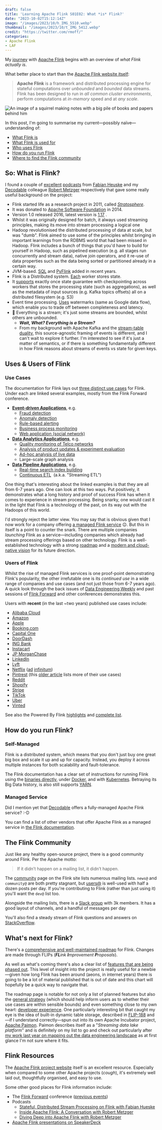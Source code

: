```yaml
---
draft: false
title: 'Learning Apache Flink S01E02: What *is* Flink?'
date: "2023-10-02T15:12:14Z"
image: "/images/2023/10/h_IMG_5510.webp"
thumbnail: "/images/2023/10/t_IMG_5412.webp"
credit: "https://twitter.com/rmoff/"
categories:
- Apache Flink
- LAF
---
```



My [journey](/2023/09/29/learning-apache-flink-s01e01-where-do-i-start/) with [Apache Flink](https://flink.apache.org) begins with an overview of *what Flink actually is*. 

What better place to start than the [Apache Flink website itself](https://nightlies.apache.org/flink/flink-docs-release-1.17/#apache-flink-documentation): 

> **Apache Flink** is a framework and distributed processing engine for stateful computations over _unbounded_ and _bounded_ data streams. Flink has been designed to run in _all common cluster environments_, perform computations at _in-memory_ speed and at _any scale_.

<!--more-->

![An image of a squirrel making notes with a big pile of books and papers behind him](/images/2023/10/lafs01e02.webp)

In this post, I'm going to summarise my current—possibly naïve—understanding of: 

* [What Flink is](#so-what-is-flink)
* [What Flink is used for](#use-cases)
* [Who uses Flink](#users-of-flink)
* [How do you run Flink](#how-do-you-run-flink)
* [Where to find the Flink community](#the-flink-community)

## So: What is Flink?

I found a couple of [excellent](https://www.dataengineeringpodcast.com/apache-flink-with-fabian-hueske-episode-57) [podcasts](https://overcast.fm/+BAj84H3884) from [Fabian Heuske](https://www.linkedin.com/in/fhueske/) and my [Decodable](https://decodable.co/) colleague [Robert Metzger](https://www.linkedin.com/in/metzgerrobert/?originalSubdomain=de) respectively that gave some really useful background on the project:

* Flink started life as a research project in 2011, called [_Stratosphere_](https://scholar.google.com/citations?view_op=view_citation&hl=en&user=Q1LJyvQAAAAJ&citation_for_view=Q1LJyvQAAAAJ:_FxGoFyzp5QC). 
* It was donated to [Apache Software Foundation](https://www.apache.org/) in 2014. 
* Version 1.0 released 2016, latest version is [1.17](https://flink.apache.org/downloads/#apache-flink-1171) .
* Whilst it was originally designed for batch, it always used streaming principles, making its move into stream processing a logical one
* Hadoop revolutionised the distributed processing of data at scale, but was "dumb". Flink aimed to use some of the principles whilst bringing in important learnings from the RDBMS world that had been missed in Hadoop. Flink includes a bunch of things that you'd have to build for yourself in Hadoop, such as pipelined execution (e.g. all stages run concurrently and stream data), native join operators, and it re-use of data properties such as the data being sorted or partitioned already in a certain way.
* JVM-based. [SQL](https://nightlies.apache.org/flink/flink-docs-master/docs/dev/table/sql/overview/) and [PyFlink](https://nightlies.apache.org/flink/flink-docs-master/docs/dev/python/overview/) added in recent years.
* Flink is a Distributed system. [Each](https://overcast.fm/+H1YOnxO3I/05:50 ) worker stores state. 
* It [supports](https://overcast.fm/+H1YOnxO3I/23:29) exactly once state guarantee with checkpointing across workers that stores the processing state (such as aggregations), as well as the metadata of input sources (e.g. Kafka topics offsets) all on a distributed filesystem (e.g. S3)
* Event time processing. [Uses](https://overcast.fm/+H1YOnxO3I/21:42) watermarks (same as Google data flow), which enable you to trade off between completeness and latency.
* 🤯 Everything is a stream; it's just some streams are bounded, whilst others are unbounded.
	* _**Wait, What? Everything is a Stream?**_
	* From my background with Apache Kafka and the [stream-table duality](https://www.michael-noll.com/blog/2018/04/05/of-stream-and-tables-in-kafka-and-stream-processing-part1/), this source-agnostic framing of events is different, and I can't wait to explore it further. I'm interested to see if it's just a matter of semantics, or if there is something fundamentally different in how Flink reasons about streams of events vs state for given keys. 

## Uses & Users of Flink

### Use Cases

The documentation for Flink lays out [three distinct use cases](https://flink.apache.org/use-cases/) for Flink. Under each are linked several examples, mostly from the Flink Forward conference. 

- [**Event-driven Applications**](https://flink.apache.org/use-cases/#event-driven-applications-a-nameeventdrivenappsa), e.g.
	- [Fraud detection](https://www.youtube.com/watch?v=Do7C4UJyWCM/)
	- [Anomaly detection](https://www.youtube.com/watch?v=rJNH5WhWAj4/)
	- [Rule-based alerting](https://www.youtube.com/watch?v=_yHds9SvMfE/)
	- [Business process monitoring](https://jobs.zalando.com/tech/blog/complex-event-generation-for-business-process-monitoring-using-apache-flink/)
	- [Web application (social network)](https://www.youtube.com/watch?v=0cJ565r2FVI/)
- [**Data Analytics Applications**](https://flink.apache.org/use-cases/#data-analytics-applicationsa-nameanalyticsa), e.g.
	- [Quality monitoring of Telco networks](https://www.youtube.com/watch?v=izYsMQWeUbE/)
	- [Analysis of product updates & experiment evaluation](https://www.youtube.com/watch?v=17tUR4TsvpM/) 
	- [Ad-hoc analysis of live data](https://eng.uber.com/athenax/) 
	- Large-scale graph analysis
- [**Data Pipeline Applications**](https://flink.apache.org/use-cases/#data-pipeline-applications-a-namepipelinesa), e.g. 
	- [Real-time search index building](https://ververica.com/blog/blink-flink-alibaba-search) 
	- [Continuous ETL](https://jobs.zalando.com/tech/blog/apache-showdown-flink-vs.-spark/)  (a.k.a. "Streaming ETL")

One thing that's interesting about the linked examples is that they are all from 6-7 years ago. One can look at this two ways. Put positively, it demonstrates what a long history and proof of success Flink has when it comes to experience in stream processing. Being snarky, one would cast it in the light that Flink is a technology of the past, on its way out with the Hadoops of this world. 

I'd strongly reject the latter view. You may say that is obvious given that I now work for a company offering [a managed Flink service](https://decodable.co/) 😉. But this in itself is a point to counter the snark. There are multiple companies *launching* Flink as a service—including companies which already had stream processing offerings based on other technology. Flink is a well-established technology with a strong [roadmap](https://flink.apache.org/roadmap/) and a [modern and cloud-native vision](https://flink.apache.org/roadmap/#scenarios-we-focus-on) for its future direction. 
### Users of Flink

Whilst the rise of managed Flink services is one proof-point demonstrating Flink's popularity, the other irrefutable one is its _continued use_ in a wide range of companies and use cases (and not just those from 6-7 years ago). A quick look through the back issues of [Data Engineering Weekly](https://www.dataengineeringweekly.com/) and past sessions of [Flink Forward](https://www.flink-forward.org/events) and other conferences demonstrates this. 

Users with **recent** (in the last ~two years) published use cases include: 

* [Alibaba Cloud](https://alibaba-cloud.medium.com/four-billion-records-per-second-f8eeabce934d)
* [Amazon](https://www.flink-forward.org/sf-2022/conference-program#alexa--be-quiet---end-to-end-near-real-time-model-building-and-evaluation-in-amazon-alexa)
* [Apple](https://www.infoq.com/presentations/apache-iceberg-streaming/)
* [Booking.com](https://www.youtube.com/watch?v=-wSbb4JSuZU)
* [Capital One](https://medium.com/capital-one-tech/exploring-apache-flink-aws-kda-realtime-data-streaming-7201ed4ed197)
* [DoorDash](https://doordash.engineering/2021/07/14/open-source-search-indexing/)
* [ING Bank](https://www.flink-forward.org/seattle-2023/agenda#model-inference-in-flink-sql-using-a-custom-http-connector)
* [Instacart](https://tech.instacart.com/building-a-flink-self-serve-platform-on-kubernetes-at-scale-c11ef19aef10)
* [JP MorganChase](https://www.flink-forward.org/seattle-2023/agenda#quality-scale-with-flink)
* [LinkedIn](https://www.slideshare.net/FlinkForward/building-a-fully-managed-stream-processing-platform-on-flink-at-scale-for-linkedin-252866883)
* [Lyft](https://eng.lyft.com/wheres-my-data-a-unique-encounter-with-flink-streaming-s-kinesis-connector-6da3b11b164a)
* [Netflix](https://netflixtechblog.com/data-mesh-a-data-movement-and-processing-platform-netflix-1288bcab2873) ([ad](https://netflixtechblog.com/keystone-real-time-stream-processing-platform-a3ee651812a) [infinitum](https://www.google.com/search?q=site:netflixtechblog.com+flink))
* [Pintrest](https://medium.com/pinterest-engineering/lessons-from-debugging-a-tricky-direct-memory-leak-f638c722d9f2) (this [older article](https://medium.com/pinterest-engineering/unified-flink-source-at-pinterest-streaming-data-processing-c9d4e89f2ed6) lists more of their use cases)
* [Reddit](https://www.flink-forward.org/seattle-2023/agenda#protecting-reddit-users-at-scale-with-flink-stateful-functions)
* [Shopify](https://shopify.engineering/optimizing-apache-flink-applications-tips)
* [Stripe](https://speakerdeck.com/jeffchao/flink-forward-2022-squirreling-away-640-dollars-billion-how-stripe-leverages-flink-for-change-data-capture)
* [TikTok](https://www.flink-forward.org/seattle-2023/agenda#self-service-data-ingestion-platform-at-tiktok--powering--foryoupage-for--b--users)
* [Uber](https://www.uber.com/en-GB/blog/real-time-exactly-once-ad-event-processing/)
* [Vinted](https://vinted.engineering/2023/09/25/search-indexing-pipeline/)

See also the Powered By Flink [highlights](https://flink.apache.org/powered-by/) and [complete list](https://cwiki.apache.org/confluence/display/FLINK/Powered+by+Flink).

## How do you run Flink?

### Self-Managed

Flink is a distributed system, which means that you don't just buy one great big box and scale it up and up for capacity. Instead, you deploy it across multiple instances for both scalability and fault-tolerance. 

The Flink documentation has a clear set of instructions for running Flink using the [binaries directly](https://nightlies.apache.org/flink/flink-docs-release-1.17/docs/deployment/resource-providers/standalone/overview/), under [Docker](https://nightlies.apache.org/flink/flink-docs-release-1.17/docs/deployment/resource-providers/standalone/docker/), and with [Kubernetes](https://nightlies.apache.org/flink/flink-docs-release-1.17/docs/deployment/resource-providers/native_kubernetes/). Betraying its Big Data history, is also still supports [YARN](https://nightlies.apache.org/flink/flink-docs-release-1.17/docs/deployment/resource-providers/yarn/).

### Managed Service

Did I mention yet that [Decodable](https://decodable.co/) offers a fully-managed Apache Flink service? :-D 

You can find a list of other vendors that offer Apache Flink as a managed service in [the Flink documentation](https://nightlies.apache.org/flink/flink-docs-release-1.17/docs/deployment/overview/#vendor-solutions). 

## The Flink Community

Just like any healthy open-source project, there is a good community around Flink. Per the Apache motto:

> If it didn’t happen on a mailing list, it didn’t happen.

The [community](https://flink.apache.org/community/) page on the Flink site lists numerous mailing lists. `news@` and `community@` are both pretty stagnant, but [users@](https://lists.apache.org/list.html?user@flink.apache.org) is well-used with half a dozen posts per day. If you're contributing to Flink (rather than just using it) you'll want the `dev@` list too.

Alongside the mailing lists, there is a [Slack group](https://join.slack.com/t/apache-flink/shared_invite/zt-22mklt3r5-89MjX41gqHsBk81ZoTDqXg) with 3k members. It has a good layout of channels, and a handful of messages per day

You'll also find a steady stream of Flink questions and answers on [StackOverflow](https://stackoverflow.com/questions/tagged/apache-flink).
## What's next for Flink?

There's a [comprehensive and well-maintained roadmap](https://flink.apache.org/roadmap/) for Flink. Changes are made through FLIPs (***FL**ink **I**mprovement **P**roposals*). 

As well as what's coming there's also a clear list of [features that are being phased out](https://flink.apache.org/roadmap/#feature-radar). This level of insight into the project is really useful for a newbie—given how long Flink has been around (aeons, in internet years) there is going to be a lot of material published that is out of date and this chart will hopefully be a quick way to navigate that.

The roadmap page is notable for not only a list of planned features but also the [general strategy](https://flink.apache.org/roadmap/#scenarios-we-focus-on) (which should help inform users as to whether their use cases are within sensible bounds) and even something close to my own heart: [developer experience](https://flink.apache.org/roadmap/#developer-experience). One particularly interesting bit that caught my eye is the idea of built-in dynamic table storage, described in [FLIP-188](https://cwiki.apache.org/confluence/display/FLINK/FLIP-188%3A+Introduce+Built-in+Dynamic+Table+Storage) and—if I understand correctly—spun out into its own Apache Incubator project, [Apache Paimon](https://paimon.apache.org/). Paimon describes itself as a "_Streaming data lake platform_" and is definitely on my list to go and check out particularly after [my work last year on mapping out the data engineering landscape](https://rmoff.net/2022/09/14/data-engineering-in-2022-storage-and-access/) as at first glance I'm not sure where it fits.

## Flink Resources

The [Apache Flink project website](https://flink.apache.org) itself is an excellent resource. Especially when compared to some other Apache projects (*cough*), it's extremely well laid out, thoughtfully organised, and easy to use. 

Some other good places for Flink information include: 

* The [Flink Forward](https://www.flink-forward.org/) conference ([previous events](https://www.flink-forward.org/events))
* Podcasts
	* [Stateful, Distributed Stream Processing on Flink with Fabian Hueske](https://overcast.fm/itunes1193040557/data-engineering-podcast)
	* [Inside Apache Flink: A Conversation with Robert Metzger](https://overcast.fm/+BAj84H3884)
	* [Diving Deep into Apache Flink with Robert Metzger](https://overcast.fm/+BAj87Wiuo4)
* [Apache Flink presentations on SpeakerDeck](https://cse.google.com/cse?cx=010150859881542981030:hqhxyxpwtc4&ie=UTF-8&q=Apache+Flink+&sa=Search)
